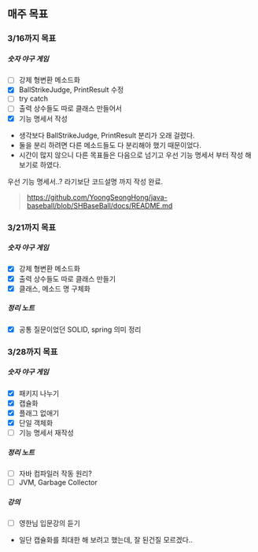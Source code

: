 ## 매주 목표

### 3/16까지 목표
##### 숫자 야구 게임
- [ ] 강제 형변환 메소드화
- [x] BallStrikeJudge, PrintResult 수정
- [ ] try catch
- [ ] 출력 상수들도 따로 클래스 만들어서
- [x] 기능 명세서 작성
* 생각보다 BallStrikeJudge, PrintResult 분리가 오래 걸렸다.
* 둘을 분리 하려면 다른 메소드들도 다 분리해야 했기 때문이었다.
* 시간이 많지 않으니 다른 목표들은 다음으로 넘기고 우선 기능 명세서 부터 작성 해 보기로 하였다.


우선 기능 명세서..? 라기보단 코드설명 까지 작성 완료.
> https://github.com/YoongSeongHong/java-baseball/blob/SHBaseBall/docs/README.md


### 3/21까지 목표
##### 숫자 야구 게임
- [x] 강제 형변환 메소드화
- [x] 출력 상수들도 따로 클래스 만들기
- [x] 클래스, 메소드 명 구체화

##### 정리 노트
- [x] 공통 질문이었던 SOLID, spring 의미 정리


### 3/28까지 목표
##### 숫자 야구 게임
- [x] 패키지 나누기
- [x] 캡슐화
- [x] 플래그 없애기
- [x] 단일 객체화
- [ ] 기능 명세서 재작성

##### 정리 노트
- [ ] 자바 컴파일러 작동 원리?
- [ ] JVM, Garbage Collector

##### 강의
- [ ] 영한님 입문강의 듣기

* 일단 캡슐화를 최대한 해 보려고 했는데, 잘 된건질 모르겠다..